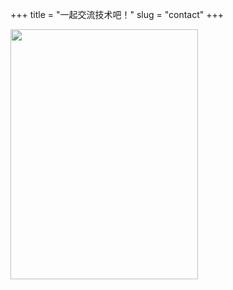 +++
title = "一起交流技术吧！"
slug = "contact"
+++


<div align="left">
<img src="http://www.gopher-cn.icu/images/wx.jpg" height="400" width="300" >
 </div>
 